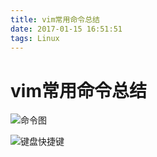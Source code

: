 ```yaml
---
title: vim常用命令总结
date: 2017-01-15 16:51:51
tags: Linux 
---
```

# vim常用命令总结
![命令图](http://ojifsovoq.bkt.clouddn.com/image/jpg/20170109_vim%E5%BF%AB%E6%8D%B7%E9%94%AE01.png)

![键盘快捷键](http://ojifsovoq.bkt.clouddn.com/image/jpg/20170109_vim%E5%BF%AB%E6%8D%B7%E9%94%AE02.png)
